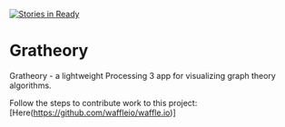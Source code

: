 [![Stories in Ready](https://badge.waffle.io/molinab297/Gratheory.png?label=ready&title=Ready)](https://waffle.io/molinab297/Gratheory)
# Gratheory
Gratheory - a lightweight Processing 3 app for visualizing graph theory algorithms.

Follow the steps to contribute work to this project: [Here(https://github.com/waffleio/waffle.io)]
